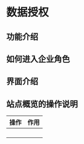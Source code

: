 # 数据授权

## 功能介绍

## 如何进入企业角色

## 界面介绍

## 站点概览的操作说明



| 操作 | 作用 |
| :--- | :--- |
|  |  |
|  |  |
|  |  |
|  |  |

